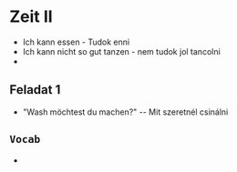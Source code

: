 # Zeit II


- Ich kann essen - Tudok enni
- Ich kann nicht so gut tanzen - nem tudok jol tancolni
- 



## Feladat 1
- "Wash möchtest du machen?" -- Mit szeretnél csinálni



## `Vocab`
- 